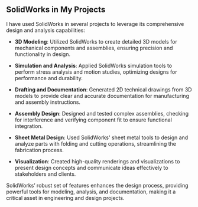 ## SolidWorks in My Projects

I have used SolidWorks in several projects to leverage its comprehensive design and analysis capabilities:

- **3D Modeling**: Utilized SolidWorks to create detailed 3D models for mechanical components and assemblies, ensuring precision and functionality in design.

- **Simulation and Analysis**: Applied SolidWorks simulation tools to perform stress analysis and motion studies, optimizing designs for performance and durability.

- **Drafting and Documentation**: Generated 2D technical drawings from 3D models to provide clear and accurate documentation for manufacturing and assembly instructions.

- **Assembly Design**: Designed and tested complex assemblies, checking for interference and verifying component fit to ensure functional integration.

- **Sheet Metal Design**: Used SolidWorks' sheet metal tools to design and analyze parts with folding and cutting operations, streamlining the fabrication process.

- **Visualization**: Created high-quality renderings and visualizations to present design concepts and communicate ideas effectively to stakeholders and clients.

SolidWorks’ robust set of features enhances the design process, providing powerful tools for modeling, analysis, and documentation, making it a critical asset in engineering and design projects.